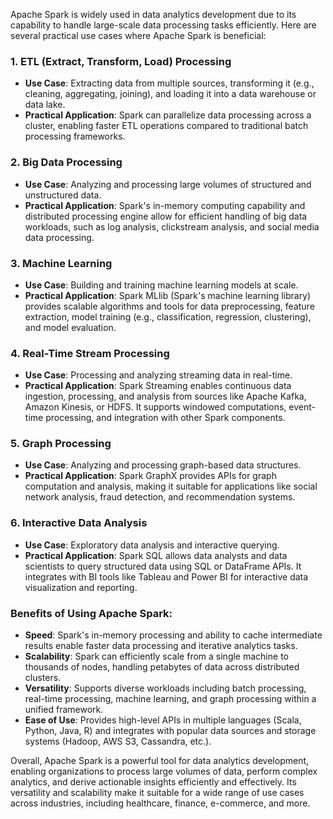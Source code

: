 Apache Spark is widely used in data analytics development due to its capability to handle large-scale data processing tasks efficiently. Here are several practical use cases where Apache Spark is beneficial:

### 1. **ETL (Extract, Transform, Load) Processing**

- **Use Case**: Extracting data from multiple sources, transforming it (e.g., cleaning, aggregating, joining), and loading it into a data warehouse or data lake.
- **Practical Application**: Spark can parallelize data processing across a cluster, enabling faster ETL operations compared to traditional batch processing frameworks.

### 2. **Big Data Processing**

- **Use Case**: Analyzing and processing large volumes of structured and unstructured data.
- **Practical Application**: Spark's in-memory computing capability and distributed processing engine allow for efficient handling of big data workloads, such as log analysis, clickstream analysis, and social media data processing.

### 3. **Machine Learning**

- **Use Case**: Building and training machine learning models at scale.
- **Practical Application**: Spark MLlib (Spark's machine learning library) provides scalable algorithms and tools for data preprocessing, feature extraction, model training (e.g., classification, regression, clustering), and model evaluation.

### 4. **Real-Time Stream Processing**

- **Use Case**: Processing and analyzing streaming data in real-time.
- **Practical Application**: Spark Streaming enables continuous data ingestion, processing, and analysis from sources like Apache Kafka, Amazon Kinesis, or HDFS. It supports windowed computations, event-time processing, and integration with other Spark components.

### 5. **Graph Processing**

- **Use Case**: Analyzing and processing graph-based data structures.
- **Practical Application**: Spark GraphX provides APIs for graph computation and analysis, making it suitable for applications like social network analysis, fraud detection, and recommendation systems.

### 6. **Interactive Data Analysis**

- **Use Case**: Exploratory data analysis and interactive querying.
- **Practical Application**: Spark SQL allows data analysts and data scientists to query structured data using SQL or DataFrame APIs. It integrates with BI tools like Tableau and Power BI for interactive data visualization and reporting.

### Benefits of Using Apache Spark:

- **Speed**: Spark's in-memory processing and ability to cache intermediate results enable faster data processing and iterative analytics tasks.
- **Scalability**: Spark can efficiently scale from a single machine to thousands of nodes, handling petabytes of data across distributed clusters.
- **Versatility**: Supports diverse workloads including batch processing, real-time processing, machine learning, and graph processing within a unified framework.
- **Ease of Use**: Provides high-level APIs in multiple languages (Scala, Python, Java, R) and integrates with popular data sources and storage systems (Hadoop, AWS S3, Cassandra, etc.).

Overall, Apache Spark is a powerful tool for data analytics development, enabling organizations to process large volumes of data, perform complex analytics, and derive actionable insights efficiently and effectively. Its versatility and scalability make it suitable for a wide range of use cases across industries, including healthcare, finance, e-commerce, and more.